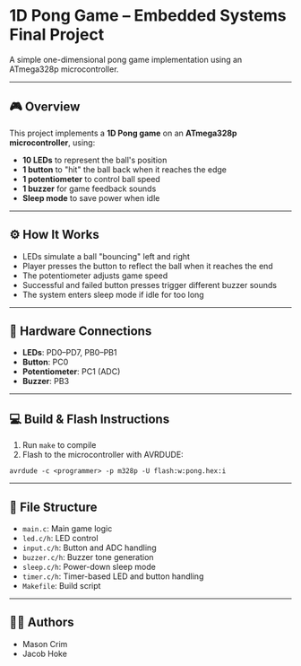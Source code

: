 # 1D Pong Game – Embedded Systems Final Project

A simple one-dimensional pong game implementation using an ATmega328p microcontroller.

***

## 🎮 Overview

This project implements a **1D Pong game** on an **ATmega328p microcontroller**, using:

- **10 LEDs** to represent the ball's position
- **1 button** to "hit" the ball back when it reaches the edge
- **1 potentiometer** to control ball speed
- **1 buzzer** for game feedback sounds
- **Sleep mode** to save power when idle

***

## ⚙️ How It Works

- LEDs simulate a ball "bouncing" left and right
- Player presses the button to reflect the ball when it reaches the end
- The potentiometer adjusts game speed
- Successful and failed button presses trigger different buzzer sounds
- The system enters sleep mode if idle for too long

***

## 🔌 Hardware Connections

- **LEDs**: PD0–PD7, PB0–PB1
- **Button**: PC0
- **Potentiometer**: PC1 (ADC)
- **Buzzer**: PB3

***

## 💻 Build & Flash Instructions

1. Run `make` to compile
2. Flash to the microcontroller with AVRDUDE:

```
avrdude -c <programmer> -p m328p -U flash:w:pong.hex:i
```

***

## 📁 File Structure

- `main.c`: Main game logic
- `led.c/h`: LED control
- `input.c/h`: Button and ADC handling
- `buzzer.c/h`: Buzzer tone generation
- `sleep.c/h`: Power-down sleep mode
- `timer.c/h`: Timer-based LED and button handling
- `Makefile`: Build script

***

## 👨‍💻 Authors

- Mason Crim
- Jacob Hoke
